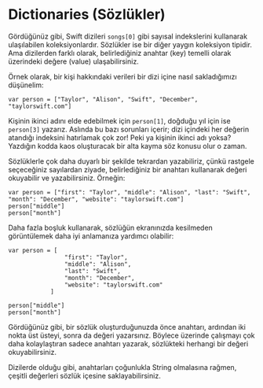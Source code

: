 # Dictionaries (Sözlükler)

Gördüğünüz gibi, Swift dizileri `songs[0]` gibi sayısal indekslerini kullanarak ulaşılabilen koleksiyonlardır. Sözlükler ise bir diğer yaygın koleksiyon tipidir. Ama dizilerden farklı olarak, belirlediğiniz anahtar (key) temelli olarak üzerindeki değere (value) ulaşabilirsiniz.

Örnek olarak, bir kişi hakkındaki verileri bir dizi içine nasıl sakladığımızı düşünelim:

    var person = ["Taylor", "Alison", "Swift", "December", "taylorswift.com"]

Kişinin ikinci adını elde edebilmek için `person[1]`, doğduğu yıl için ise `person[3]` yazarız. Aslında bu bazı sorunları içerir; dizi içindeki her değerin atandığı indeksini hatırlamak çok zor! Peki ya kişinin ikinci adı yoksa? Yazdığın kodda kaos oluşturacak bir alta kayma söz konusu olur o zaman.

Sözlüklerle çok daha duyarlı bir şekilde tekrardan yazabiliriz, çünkü rastgele seçeceğiniz sayılardan ziyade, belirlediğiniz bir anahtarı kullanarak değeri okuyabilir ve yazabilirsiniz. Örneğin:

    var person = ["first": "Taylor", "middle": "Alison", "last": "Swift", "month": "December", "website": "taylorswift.com"]
    person["middle"]
    person["month"]

Daha fazla boşluk kullanarak, sözlüğün ekranınızda kesilmeden görüntülemek daha iyi anlamanıza yardımcı olabilir:

    var person = [
                    "first": "Taylor",
                    "middle": "Alison",
                    "last": "Swift",
                    "month": "December",
                    "website": "taylorswift.com"
                ]

    person["middle"]
    person["month"]

Gördüğünüz gibi, bir sözlük oluşturduğunuzda önce anahtarı, ardından iki nokta üst üsteyi, sonra da değeri yazarsınız. Böylece üzerinde çalışmayı çok daha kolaylaştıran sadece anahtarı yazarak, sözlükteki herhangi bir değeri okuyabilirsiniz.

Dizilerde olduğu gibi, anahtarları çoğunlukla String olmalasına rağmen, çeşitli değerleri sözlük içesine saklayabilirsiniz.
